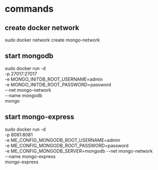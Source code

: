 # commands

## create docker network
sudo docker network create mongo-network

## start mongodb
sudo docker run -d \
-p 27017:27017 \
-e MONGO_INITDB_ROOT_USERNAME=admin \
-e MONGO_INITDB_ROOT_PASSWORD=password \
--net mongo-network \
--name mongodb \
mongo

## start mongo-express
sudo docker run -d \
-p 8081:8081 \
-e ME_CONFIG_MONGODB_ROOT_USERNAME=admin \
-e ME_CONFIG_MONGODB_ROOT_PASSWORD=password \
-e ME_CONFIG_MONGODB_SERVER=mongodb
--net mongo-network \
--name mongo-express \
mongo-express